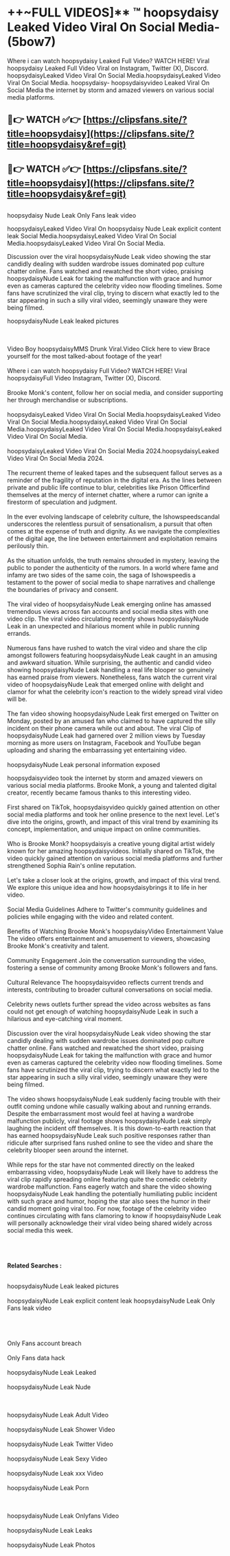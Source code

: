 #  ++~FULL VIDEOS]** ™ hoopsydaisy Leaked Video Viral On Social Media- (5bow7)

Where i can watch hoopsydaisy Leaked Full Video? WATCH HERE! Viral hoopsydaisy Leaked Full Video Viral on Instagram, Twitter (X), Discord.
hoopsydaisyLeaked Video Viral On Social Media.hoopsydaisyLeaked Video Viral On Social Media.
hoopsydaisy- hoopsydaisyvideo Leaked Viral On Social Media the internet by storm and amazed viewers on various social media platforms.



## 🔴👉 WATCH ✅👉 [https://clipsfans.site/?title=hoopsydaisy](https://clipsfans.site/?title=hoopsydaisy&ref=git)


## 🔴👉 WATCH ✅👉 [https://clipsfans.site/?title=hoopsydaisy](https://clipsfans.site/?title=hoopsydaisy&ref=git)
##


hoopsydaisy Nude Leak Only Fans leak video 


hoopsydaisyLeaked Video Viral On  hoopsydaisy Nude Leak explicit content leak Social Media.hoopsydaisyLeaked Video Viral On Social Media.hoopsydaisyLeaked Video Viral On Social Media.



Discussion over the viral hoopsydaisyNude Leak video showing the star candidly dealing with sudden wardrobe issues dominated pop culture chatter online. Fans watched and rewatched the short video, praising hoopsydaisyNude Leak for taking the malfunction with grace and humor even as cameras captured the celebrity video now flooding timelines. Some fans have scrutinized the viral clip, trying to discern what exactly led to the star appearing in such a silly viral video, seemingly unaware they were being filmed.


hoopsydaisyNude Leak leaked pictures


  <br>

  <br>
Video Boy hoopsydaisyMMS Drunk Viral.Video Click here to view Brace yourself for the most talked-about footage of the year!
<br><br>
Where i can watch hoopsydaisy Full Video? WATCH HERE! Viral hoopsydaisyFull Video Instagram, Twitter (X), Discord.
<br><br>
Brooke Monk's content, follow her on social media, and consider supporting her through merchandise or subscriptions.
<br><br>
hoopsydaisyLeaked Video Viral On Social Media.hoopsydaisyLeaked Video Viral On Social Media.hoopsydaisyLeaked Video Viral On Social Media.hoopsydaisyLeaked Video Viral On Social Media.hoopsydaisyLeaked Video Viral On Social Media.
<br><br>
hoopsydaisyLeaked Video Viral On Social Media 2024.hoopsydaisyLeaked Video Viral On Social Media 2024.
<br><br>
The recurrent theme of leaked tapes and the subsequent fallout serves as a reminder of the fragility of reputation in the digital era. As the lines between private and public life continue to blur, celebrities like Prison Officerfind themselves at the mercy of internet chatter, where a rumor can ignite a firestorm of speculation and judgment.
<br><br>
In the ever evolving landscape of celebrity culture, the Ishowspeedscandal underscores the relentless pursuit of sensationalism, a pursuit that often comes at the expense of truth and dignity. As we navigate the complexities of the digital age, the line between entertainment and exploitation remains perilously thin.
<br><br>
As the situation unfolds, the truth remains shrouded in mystery, leaving the public to ponder the authenticity of the rumors. In a world where fame and infamy are two sides of the same coin, the saga of Ishowspeedis a testament to the power of social media to shape narratives and challenge the boundaries of privacy and consent.
<br><br>
The viral video of hoopsydaisyNude Leak emerging online has amassed tremendous views across fan accounts and social media sites with one video clip. The viral video circulating recently shows hoopsydaisyNude Leak in an unexpected and hilarious moment while in public running errands.
<br><br>
Numerous fans have rushed to watch the viral video and share the clip amongst followers featuring hoopsydaisyNude Leak caught in an amusing and awkward situation. While surprising, the authentic and candid video showing hoopsydaisyNude Leak handling a real life blooper so genuinely has earned praise from viewers. Nonetheless, fans watch the current viral video of hoopsydaisyNude Leak that emerged online with delight and clamor for what the celebrity icon's reaction to the widely spread viral video will be.
<br><br>
The fan video showing hoopsydaisyNude Leak first emerged on Twitter on Monday, posted by an amused fan who claimed to have captured the silly incident on their phone camera while out and about. The viral Clip of hoopsydaisyNude Leak had garnered over 2 million views by Tuesday morning as more users on Instagram, Facebook and YouTube began uploading and sharing the embarrassing yet entertaining video.
<br><br>
hoopsydaisyNude Leak personal information exposed

hoopsydaisyvideo took the internet by storm and amazed viewers on various social media platforms. Brooke Monk, a young and talented digital creator, recently became famous thanks to this interesting video.
<br><br>
First shared on TikTok, hoopsydaisyvideo quickly gained attention on other social media platforms and took her online presence to the next level. Let's dive into the origins, growth, and impact of this viral trend by examining its concept, implementation, and unique impact on online communities.
<br><br>
Who is Brooke Monk? hoopsydaisyis a creative young digital artist widely known for her amazing hoopsydaisyvideos. Initially shared on TikTok, the video quickly gained attention on various social media platforms and further strengthened Sophia Rain's online reputation.
<br><br>
Let's take a closer look at the origins, growth, and impact of this viral trend. We explore this unique idea and how hoopsydaisybrings it to life in her video.
<br><br>
Social Media Guidelines Adhere to Twitter's community guidelines and policies while engaging with the video and related content.
<br><br>
Benefits of Watching Brooke Monk's hoopsydaisyVideo Entertainment Value The video offers entertainment and amusement to viewers, showcasing Brooke Monk's creativity and talent.
<br><br>
Community Engagement Join the conversation surrounding the video, fostering a sense of community among Brooke Monk's followers and fans.
<br><br>
Cultural Relevance The hoopsydaisyvideo reflects current trends and interests, contributing to broader cultural conversations on social media.
<br><br>
Celebrity news outlets further spread the video across websites as fans could not get enough of watching hoopsydaisyNude Leak in such a hilarious and eye-catching viral moment.
<br><br>
Discussion over the viral hoopsydaisyNude Leak video showing the star candidly dealing with sudden wardrobe issues dominated pop culture chatter online. Fans watched and rewatched the short video, praising hoopsydaisyNude Leak for taking the malfunction with grace and humor even as cameras captured the celebrity video now flooding timelines. Some fans have scrutinized the viral clip, trying to discern what exactly led to the star appearing in such a silly viral video, seemingly unaware they were being filmed.
<br><br>
The video shows hoopsydaisyNude Leak suddenly facing trouble with their outfit coming undone while casually walking about and running errands. Despite the embarrassment most would feel at having a wardrobe malfunction publicly, viral footage shows hoopsydaisyNude Leak simply laughing the incident off themselves. It is this down-to-earth reaction that has earned hoopsydaisyNude Leak such positive responses rather than ridicule after surprised fans rushed online to see the video and share the celebrity blooper seen around the internet.
<br><br>
While reps for the star have not commented directly on the leaked embarrassing video, hoopsydaisyNude Leak will likely have to address the viral clip rapidly spreading online featuring quite the comedic celebrity wardrobe malfunction. Fans eagerly watch and share the video showing hoopsydaisyNude Leak handling the potentially humiliating public incident with such grace and humor, hoping the star also sees the humor in their candid moment going viral too. For now, footage of the celebrity video continues circulating with fans clamoring to know if hoopsydaisyNude Leak will personally acknowledge their viral video being shared widely across social media this week.
<br><br>

<br><br>
<strong>Related Searches :</strong>
<br><br>

hoopsydaisyNude Leak leaked pictures
<br><br>
hoopsydaisyNude Leak explicit content leak
hoopsydaisyNude Leak Only Fans leak video
<br><br>

<br><br>
Only Fans account breach
<br><br>
Only Fans data hack
<br><br>
hoopsydaisyNude Leak Leaked
<br><br>
hoopsydaisyNude Leak Nude

<br><br>
hoopsydaisyNude Leak Adult Video
<br><br>
hoopsydaisyNude Leak Shower Video
<br><br>
hoopsydaisyNude Leak Twitter Video
<br><br>
hoopsydaisyNude Leak Sexy Video
<br><br>
hoopsydaisyNude Leak xxx Video
<br><br>
hoopsydaisyNude Leak Porn

<br><br>
hoopsydaisyNude Leak Onlyfans Video
<br><br>
hoopsydaisyNude Leak Leaks
<br><br>
hoopsydaisyNude Leak Photos